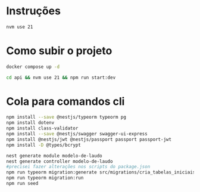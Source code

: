 # Instruções

```bash
nvm use 21
```

# Como subir o projeto

```bash
docker compose up -d

cd api && nvm use 21 && npm run start:dev
```

# Cola para comandos cli

```bash
npm install --save @nestjs/typeorm typeorm pg
npm install dotenv
npm install class-validator
npm install --save @nestjs/swagger swagger-ui-express
npm install @nestjs/jwt @nestjs/passport passport passport-jwt
npm install -D @types/bcrypt

nest generate module modelo-de-laudo
nest generate controller modelo-de-laudo
#precisei fazer alterações nos scripts do package.json
npm run typeorm migration:generate src/migrations/cria_tabelas_iniciais
npm run typeorm migration:run
npm run seed

```